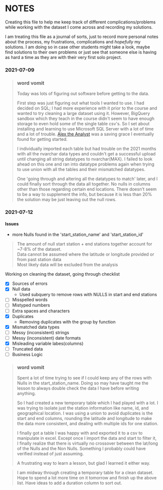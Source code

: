 # NOTES

Creating this file to help me keep track of different complications/problems while working with the dataset I come across and recording my solutions. 

I am treating this file as a journal of sorts, just to record more personal notes about the process, my frustrations, complications and *hopefully* my solutions. I am doing so in case other students might take a look, maybe find solutions to their own problems or just see that someone else is having as hard a time as they are with their very first solo project.  

### 2021-07-09
> ### word vomit  
>Today was lots of figuring out software before getting to the data.  
>  
>First step was just figuring out what tools I wanted to use. I had decided on SQL; I had more experience with it prior to the course and wanted to try cleaning a large dataset using it. However, BigQuery sandbox which they teach in the course  didn't seem to have enough storage to even hold some of the single table csv's. So I set about installing and learning to use Microsoft SQL Server with a lot of time and a lot of trouble. [Alex the Analyst](https://www.youtube.com/watch?v=RSlqWnP-Dy8&ab_channel=AlexTheAnalyst) was a saving grace I eventually found for getting started.  
>  
>I individually imported each table but had trouble on the 2021 months with all the nvarchar data types and couldn't get a successful upload until changing all string datatypes to nvarchar(MAX). I failed to look ahead on this one and ran into datatype problems again when trying to use union with all the tables and their mismatched datatypes.  
>  
>One 'going through and altering all the datatypes to match' later, and I could finally sort through the data all together. No nulls in columns other than those regarding certain end locations. There doesn't seem to be a way to supplement the info, but because it is less than 20% the solution may be just leaving out the null rows.


### 2021-07-12

#### Issues
* more Nulls found in the 'start_station_name' and 'start_station_id'  
> The amount of null start station + end stations together account for ~7-8% of the dataset.  
> Data cannot be assumed where the latitude or longitude provided or from past station data  
> Most likely data will be excluded from the analysis

Working on cleaning the dataset, going through checklist
- [x] Sources of errors
- [x] Null data
  * Used subquery to remove rows with NULLS in start and end stations
- [ ] Misspelled words
- [ ] Mistyped numbers
- [ ] Extra spaces and characters
- [x] Duplicates
  * Removing duplicates with the group by function
- [x] Mismatched data types
- [ ] Messy (inconsistent) strings
- [ ] Messy (inconsistent) date formats
- [x] Misleading variable labes(columns)
- [ ] Truncated data
- [ ] Business Logic

> ### word vomit  
> Spent a lot of time trying to see if I could keep any of the rows with Nulls in the start_station_name. Doing so may have taught me the lesson to always double check the data I have before writing anything.  
>  
>So I had created a new temporary table which I had played with a lot. I was trying to isolate just the station information like name, id, and geographical location. I was using a union to avoid duplicates is the start and end columns, rounding the latitude and longitude to make the data more consistent, and dealing with multiple ids for one station.  
>  
>I finally got a table I was happy with and exported it to a csv to manipulate in excel. Except once I import the data and start to filter it, I finally realize that there is virtually no crossover between the lat/long of the Nulls and the Non Nulls. Something I probably could have verified instead of just assuming. 
>  
>  A frustrating way to learn a lesson, but glad I learned it either way.

>  I am midway through creating a temporary table for a clean dataset. Hope to spend a lot more time on it tomorrow and finish up the above list. Have ideas to add a duration column to sort out.
